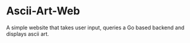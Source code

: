 # Ascii-Art-Web
A simple website that takes user input, queries a Go based backend and displays ascii art.
